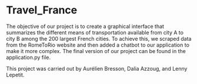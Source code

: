 # Travel_France
The objective of our project is to create a graphical interface that summarizes the different means of transportation available from city A to city B among the 200 largest French cities.
To achieve this, we scraped data from the RomeToRio website and then added a chatbot to our application to make it more complex.
The final version of our project can be found in the application.py file.

This project was carried out by Aurélien Bresson, Dalia Azzoug, and Lenny Lepetit.
